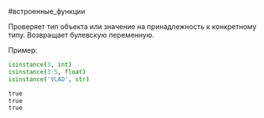 #встроенные_функции

Проверяет тип объекта или значение на принадлежность к конкретному типу. Возвращает булевскую переменную.

Пример:
```python
isinstance(3, int)
isinstance(3.5, float)
isinstance('VLAD', str)

true
true
true
```